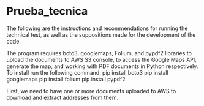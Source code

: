 # Prueba_tecnica
The following are the instructions and recommendations for running the technical test, as well as the suppositions made for the development of the code.

The program  requires boto3, googlemaps, Folium, and pypdf2  libraries to upload the documents to AWS S3 console, to access the Google Maps API, generate the map, and working with PDF documents in Python respectively. To install run the following command:
    pip install boto3
    pip install googlemaps
    pip install folium
    pip install pypdf2
    
First, we need to have one or more documents uploaded to AWS to download and extract addresses from them.

